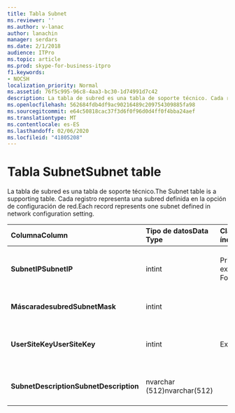 ```yaml
---
title: Tabla Subnet
ms.reviewer: ''
ms.author: v-lanac
author: lanachin
manager: serdars
ms.date: 2/1/2018
audience: ITPro
ms.topic: article
ms.prod: skype-for-business-itpro
f1.keywords:
- NOCSH
localization_priority: Normal
ms.assetid: 76f5c995-96c8-4aa3-bc30-1d74991d7c42
description: La tabla de subred es una tabla de soporte técnico. Cada registro representa una subred definida en la opción de configuración de red.
ms.openlocfilehash: 562684fdb4df9ac90216489c209754309885fa98
ms.sourcegitcommit: e64c50818cac37f3d6f0f96d0d4ff0f4bba24aef
ms.translationtype: MT
ms.contentlocale: es-ES
ms.lasthandoff: 02/06/2020
ms.locfileid: "41805208"
---
```

# <a name="subnet-table"></a><span data-ttu-id="a5c3f-104">Tabla Subnet</span><span class="sxs-lookup"><span data-stu-id="a5c3f-104">Subnet table</span></span>
 
<span data-ttu-id="a5c3f-105">La tabla de subred es una tabla de soporte técnico.</span><span class="sxs-lookup"><span data-stu-id="a5c3f-105">The Subnet table is a supporting table.</span></span> <span data-ttu-id="a5c3f-106">Cada registro representa una subred definida en la opción de configuración de red.</span><span class="sxs-lookup"><span data-stu-id="a5c3f-106">Each record represents one subnet defined in network configuration setting.</span></span>
  
|<span data-ttu-id="a5c3f-107">**Columna**</span><span class="sxs-lookup"><span data-stu-id="a5c3f-107">**Column**</span></span>|<span data-ttu-id="a5c3f-108">**Tipo de datos**</span><span class="sxs-lookup"><span data-stu-id="a5c3f-108">**Data Type**</span></span>|<span data-ttu-id="a5c3f-109">**Clave o índice**</span><span class="sxs-lookup"><span data-stu-id="a5c3f-109">**Key/Index**</span></span>|<span data-ttu-id="a5c3f-110">**Detalles**</span><span class="sxs-lookup"><span data-stu-id="a5c3f-110">**Details**</span></span>|
|:-----|:-----|:-----|:-----|
|<span data-ttu-id="a5c3f-111">**SubnetIP**</span><span class="sxs-lookup"><span data-stu-id="a5c3f-111">**SubnetIP**</span></span> <br/> |<span data-ttu-id="a5c3f-112">int</span><span class="sxs-lookup"><span data-stu-id="a5c3f-112">int</span></span>  <br/> |<span data-ttu-id="a5c3f-113">Principal, extranjero</span><span class="sxs-lookup"><span data-stu-id="a5c3f-113">Primary, Foreign</span></span>  <br/> |<span data-ttu-id="a5c3f-114">Representación de enteros de la IP de subred.</span><span class="sxs-lookup"><span data-stu-id="a5c3f-114">Integer representation for the subnet IP.</span></span>  <br/> |
|<span data-ttu-id="a5c3f-115">**Máscaradesubred**</span><span class="sxs-lookup"><span data-stu-id="a5c3f-115">**SubnetMask**</span></span> <br/> |<span data-ttu-id="a5c3f-116">int</span><span class="sxs-lookup"><span data-stu-id="a5c3f-116">int</span></span>  <br/> ||<span data-ttu-id="a5c3f-117">Máscara de la subred.</span><span class="sxs-lookup"><span data-stu-id="a5c3f-117">Subnet mask.</span></span>  <br/> |
|<span data-ttu-id="a5c3f-118">**UserSiteKey**</span><span class="sxs-lookup"><span data-stu-id="a5c3f-118">**UserSiteKey**</span></span> <br/> |<span data-ttu-id="a5c3f-119">int</span><span class="sxs-lookup"><span data-stu-id="a5c3f-119">int</span></span>  <br/> |<span data-ttu-id="a5c3f-120">Extranjero</span><span class="sxs-lookup"><span data-stu-id="a5c3f-120">Foreign</span></span>  <br/> |<span data-ttu-id="a5c3f-121">Se hace referencia a ella desde la [tabla UserSite](usersite.md).</span><span class="sxs-lookup"><span data-stu-id="a5c3f-121">Referenced from the [UserSite table](usersite.md).</span></span>  <br/> |
|<span data-ttu-id="a5c3f-122">**SubnetDescription**</span><span class="sxs-lookup"><span data-stu-id="a5c3f-122">**SubnetDescription**</span></span> <br/> |<span data-ttu-id="a5c3f-123">nvarchar (512)</span><span class="sxs-lookup"><span data-stu-id="a5c3f-123">nvarchar(512)</span></span>  <br/> ||<span data-ttu-id="a5c3f-124">La descripción de la subred.</span><span class="sxs-lookup"><span data-stu-id="a5c3f-124">The description for the subnet.</span></span>  <br/> |
   

